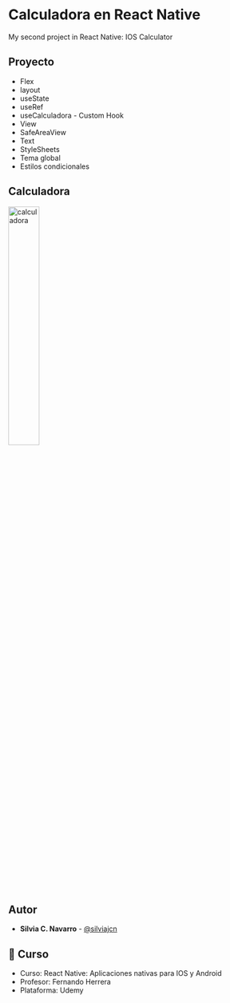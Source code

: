 # Calculadora en React Native

My second project in React Native: IOS Calculator 

## Proyecto

* Flex
* layout
* useState
* useRef
* useCalculadora - Custom Hook
* View
* SafeAreaView
* Text
* StyleSheets
* Tema global
* Estilos condicionales

## Calculadora
<img width="35%" alt="calculadora" src="https://res.cloudinary.com/silviajcn/image/upload/v1644709536/React%20native/Proyecto%202%20%28Calculadora%29/WhatsApp_Image_2022-02-12_at_6.43.22_PM_vycn12.jpg" />

## Autor

* **Silvia C. Navarro**  - [@silviajcn](https://github.com/silviajcn)

## 🌟 Curso

* Curso: React Native: Aplicaciones nativas para IOS y Android
* Profesor: Fernando Herrera
* Plataforma: Udemy
